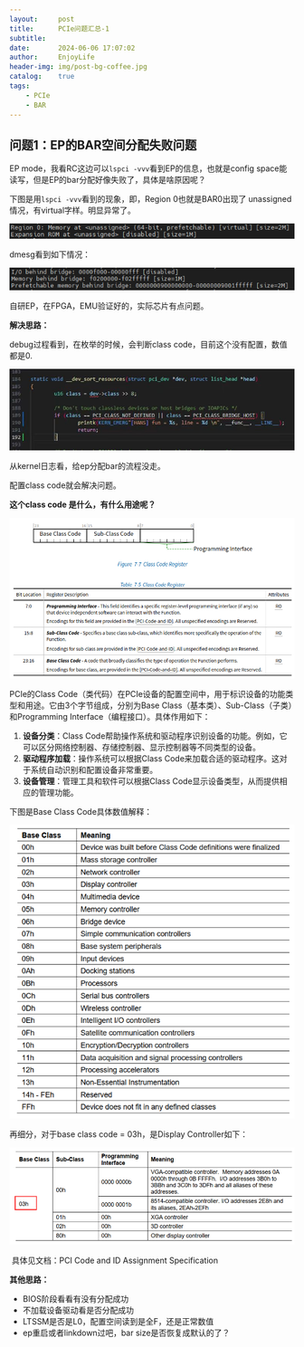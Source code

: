 ```yaml
---
layout:     post
title:      PCIe问题汇总-1
subtitle:   
date:       2024-06-06 17:07:02
author:     EnjoyLife
header-img: img/post-bg-coffee.jpg
catalog: 	true
tags:
    - PCIe
    - BAR
---
```






## 问题1：EP的BAR空间分配失败问题

EP mode，我看RC这边可以`lspci -vvv`看到EP的信息，也就是config space能读写，但是EP的bar分配好像失败了，具体是啥原因呢？



下图是用`lspci -vvv`看到的现象，即，Region 0也就是BAR0出现了 unassigned情况，有virtual字样。明显异常了。

![e8c94a016aee249ff8a4abe15284950](./img/2024-06-06-PCIe问题汇总-1.assets/e8c94a016aee249ff8a4abe15284950.png)

dmesg看到如下情况：

![3ead4c86d885f697a4b2f1ee373eeb5](./img/2024-06-06-PCIe问题汇总-1.assets/3ead4c86d885f697a4b2f1ee373eeb5.png)

自研EP，在FPGA，EMU验证好的，实际芯片有点问题。

**解决思路：**

debug过程看到，在枚举的时候，会判断class code，目前这个没有配置，数值都是0.

![a1e5dc34259bb035b3c2477910be059](./img/2024-06-06-PCIe问题汇总-1.assets/a1e5dc34259bb035b3c2477910be059.jpg)

从kernel日志看，给ep分配bar的流程没走。

配置class code就会解决问题。

**这个class code 是什么，有什么用途呢？**

![image-20240606173032697](./img/2024-06-06-PCIe问题汇总-1.assets/image-20240606173032697.png)



PCIe的Class Code（类代码）在PCIe设备的配置空间中，用于标识设备的功能类型和用途。它由3个字节组成，分别为Base Class（基本类）、Sub-Class（子类）和Programming Interface（编程接口）。具体作用如下：

1. **设备分类**：Class Code帮助操作系统和驱动程序识别设备的功能。例如，它可以区分网络控制器、存储控制器、显示控制器等不同类型的设备。
2. **驱动程序加载**：操作系统可以根据Class Code来加载合适的驱动程序。这对于系统自动识别和配置设备非常重要。
3. **设备管理**：管理工具和软件可以根据Class Code显示设备类型，从而提供相应的管理功能。

下图是Base Class Code具体数值解释：

![image-20240606173443306](./img/2024-06-06-PCIe问题汇总-1.assets/image-20240606173443306.png)

再细分，对于base class code = 03h，是Display Controller如下：

![image-20240606174109899](./img/2024-06-06-PCIe问题汇总-1.assets/image-20240606174109899.png)

​	具体见文档：PCI Code and ID Assignment Specification

**其他思路：**

- BIOS阶段看看有没有分配成功
- 不加载设备驱动看是否分配成功
- LTSSM是否是L0，配置空间读到是全F，还是正常数值
- ep重启或者linkdown过吧，bar size是否恢复成默认的了？

